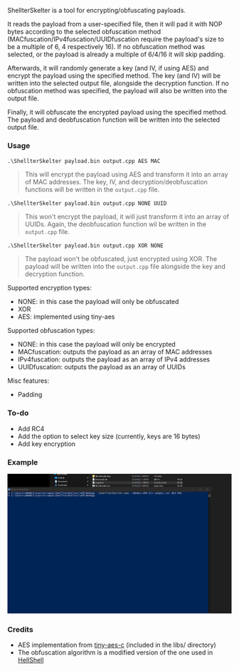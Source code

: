 
ShellterSkelter is a tool for encrypting/obfuscating payloads. 

It reads the payload from a user-specified file, then it will pad it with NOP bytes according to the selected obfuscation method (MACfuscation/IPv4fuscation/UUIDfuscation require the payload's size to be a multiple of 6, 4 respectively 16). If no obfuscation method was selected, or the payload is already a multiple of 6/4/16 it will skip padding. 

Afterwards, it will randomly generate a key (and IV, if using AES) and encrypt the payload using the specified method. The key (and IV) will be written into the selected output file, alongside the decryption function. If no obfuscation method was specified, the payload will also be written into the output file.

Finally, it will obfuscate the encrypted payload using the specified method. The payload and deobfuscation function will be written into the selected output file.

### Usage

```
.\ShellterSkelter payload.bin output.cpp AES MAC
```
> This will encrypt the payload using AES and transform it into an array of MAC addresses. The key, IV, and decryption/deobfuscation functions will be written in the `output.cpp` file.

```
.\ShellterSkelter payload.bin output.cpp NONE UUID
```
> This won't encrypt the payload, it will just transform it into an array of UUIDs. Again, the deobfuscation function wil be written in the `output.cpp` file.

```
.\ShellterSkelter payload.bin output.cpp XOR NONE
```
> The payload won't be obfuscated, just encrypted using XOR. The payload will be written into the `output.cpp` file alongside the key and decryption function.

Supported encryption types:
- NONE: in this case the payload will only be obfuscated
- XOR
- AES: implemented using tiny-aes

Supported obfuscation types:
- NONE: in this case the payload will only be encrypted
- MACfuscation: outputs the payload as an array of MAC addresses 
- IPv4fuscation: outputs the payload as an array of IPv4 addresses
- UUIDfuscation: outputs the payload as an array of UUIDs

Misc features:
- Padding

### To-do

- Add RC4
- Add the option to select key size (currently, keys are 16 bytes)
- Add key encryption

### Example

![ShellterSkelter](Images/ExampleUsage.gif)

### Credits

 - AES implementation from [tiny-aes-c](https://github.com/kokke/tiny-AES-c) (included in the libs/ directory)
 - The obfuscation algorithm is a modified version of the one used in [HellShell](https://github.com/NUL0x4C/HellShell)
